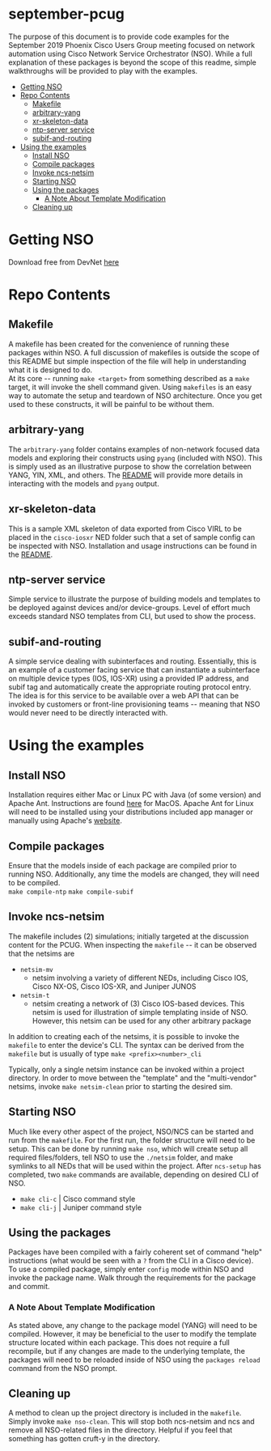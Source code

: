 # september-pcug

The purpose of this document is to provide code examples for the September 2019 Phoenix Cisco Users Group meeting focused on network automation using Cisco Network Service Orchestrator (NSO).
While a full explanation of these packages is beyond the scope of this readme, simple walkthroughs will be provided to play with the examples.  

* [Getting NSO](#getting-nso)
* [Repo Contents](#repo-contents)
   * [Makefile](#makefile)
   * [arbitrary-yang](#arbitrary-yang)
   * [xr-skeleton-data](#xr-skeleton-data)
   * [ntp-server service](#ntp-server-service)
   * [subif-and-routing](#subif-and-routing)
* [Using the examples](#using-the-examples)
   * [Install NSO](#install-nso)
   * [Compile packages](#compile-packages)
   * [Invoke ncs-netsim](#invoke-ncs-netsim)
   * [Starting NSO](#starting-nso)
   * [Using the packages](#using-the-packages)
      * [A Note About Template Modification](#a-note-about-template-modification)
   * [Cleaning up](#cleaning-up)

# Getting NSO

Download free from DevNet [here](https://developer.cisco.com/docs/nso/#!getting-nso)

# Repo Contents

## Makefile

A makefile has been created for the convenience of running these packages within NSO.  A full discussion of makefiles is outside the scope of this README but simple inspection of the file will help in understanding what it is designed to do.  
At its core -- running `make <target>` from something described as a `make` target, it will invoke the shell command given.  Using `makefiles` is an easy way to automate the setup and teardown of NSO architecture.  Once you get used to these constructs, it will be painful to be without them.

## arbitrary-yang

The `arbitrary-yang` folder contains examples of non-network focused data models and exploring their constructs using `pyang` (included with NSO).  This is simply used as an illustrative purpose to show the correlation between YANG, YIN, XML, and others.
The [README](https://github.com/qsnyder/september-pcug/tree/master/arbitrary-yang) will provide more details in interacting with the models and `pyang` output.

## xr-skeleton-data

This is a sample XML skeleton of data exported from Cisco VIRL to be placed in the `cisco-iosxr` NED folder such that a set of sample config can be inspected with NSO.
Installation and usage instructions can be found in the [README](https://github.com/qsnyder/september-pcug/tree/master/xr-skeleton-data).

## ntp-server service

Simple service to illustrate the purpose of building models and templates to be deployed against devices and/or device-groups.  Level of effort much exceeds standard NSO templates from CLI, but used to show the process.

## subif-and-routing

A simple service dealing with subinterfaces and routing.  Essentially, this is an example of a customer facing service that can instantiate a subinterface on multiple device types (IOS, IOS-XR) using a provided IP address, and subif tag and automatically create the appropriate routing protocol entry.  The idea is for this service to be available over a web API that can be invoked by customers or front-line provisioning teams -- meaning that NSO would never need to be directly interacted with.

# Using the examples

## Install NSO

Installation requires either Mac or Linux PC with Java (of some version) and Apache Ant.
Instructions are found [here](https://www.cisco.com/c/en/us/support/docs/cloud-systems-management/network-services-orchestrator/200528-Installion-of-NCS-NSO-Natively-on-a-MAC.html) for MacOS.  Apache Ant for Linux will need to be installed using your distributions included app manager or manually using Apache's [website](https://ant.apache.org/manual/install.html).

## Compile packages

Ensure that the models inside of each package are compiled prior to running NSO.  Additionally, any time the models are changed, they will need to be compiled.  
`make compile-ntp`
`make compile-subif`

## Invoke ncs-netsim

The makefile includes (2) simulations; initially targeted at the discussion content for the PCUG.  When inspecting the `makefile` -- it can be observed that the netsims are
- `netsim-mv`
  - netsim involving a variety of different NEDs, including Cisco IOS, Cisco NX-OS, Cisco IOS-XR, and Juniper JUNOS
- `netsim-t`
  - netsim creating a network of (3) Cisco IOS-based devices.  This netsim is used for illustration of simple templating inside of NSO.  However, this netsim can be used for any other arbitrary package

In addition to creating each of the netsims, it is possible to invoke the `makefile` to enter the device's CLI.  The syntax can be derived from the `makefile` but is usually of type `make <prefix><number>_cli`

Typically, only a single netsim instance can be invoked within a project directory.  In order to move between the "template" and the "multi-vendor" netsims, invoke `make netsim-clean` prior to starting the desired sim.

## Starting NSO

Much like every other aspect of the project, NSO/NCS can be started and run from the `makefile`.  For the first run, the folder structure will need to be setup. This can be done by running `make nso`, which will create setup all required files/folders, tell NSO to use the `./netsim` folder, and make symlinks to all NEDs that will be used within the project.  After `ncs-setup` has completed, two `make` commands are available, depending on desired CLI of NSO.
- `make cli-c` | Cisco command style
- `make cli-j` | Juniper command style

## Using the packages

Packages have been compiled with a fairly coherent set of command "help" instructions (what would be seen with a `?` from the CLI in a Cisco device).  To use a compiled package, simply enter `config` mode within NSO and invoke the package name.  Walk through the requirements for the package and commit.

### A Note About Template Modification

As stated above, any change to the package model (YANG) will need to be compiled.  However, it may be beneficial to the user to modify the template structure located within each package.  This does not require a full recompile, but if any changes are made to the underlying template, the packages will need to be reloaded inside of NSO using the `packages reload` command from the NSO prompt.

## Cleaning up

A method to clean up the project directory is included in the `makefile`.  Simply invoke `make nso-clean`.  This will stop both ncs-netsim and ncs and remove all NSO-related files in the directory.  Helpful if you feel that something has gotten cruft-y in the directory.
